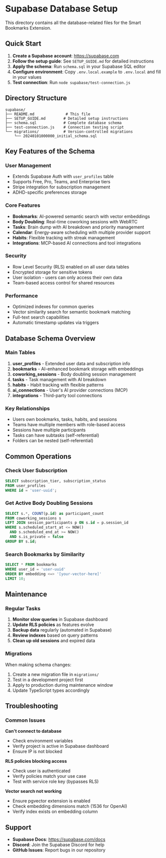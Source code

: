 # Supabase Database Setup

This directory contains all the database-related files for the Smart Bookmarks Extension.

## Quick Start

1. **Create a Supabase account**: https://supabase.com
2. **Follow the setup guide**: See `SETUP_GUIDE.md` for detailed instructions
3. **Apply the schema**: Run `schema.sql` in your Supabase SQL editor
4. **Configure environment**: Copy `.env.local.example` to `.env.local` and fill in your values
5. **Test connection**: Run `node supabase/test-connection.js`

## Directory Structure

```
supabase/
├── README.md              # This file
├── SETUP_GUIDE.md        # Detailed setup instructions
├── schema.sql            # Complete database schema
├── test-connection.js    # Connection testing script
└── migrations/           # Version-controlled migrations
    └── 20240101000000_initial_schema.sql
```

## Key Features of the Schema

### User Management
- Extends Supabase Auth with `user_profiles` table
- Supports Free, Pro, Teams, and Enterprise tiers
- Stripe integration for subscription management
- ADHD-specific preferences storage

### Core Features
- **Bookmarks**: AI-powered semantic search with vector embeddings
- **Body Doubling**: Real-time coworking sessions with WebRTC
- **Tasks**: Brain dump with AI breakdown and priority management
- **Calendar**: Energy-aware scheduling with multiple provider support
- **Habits**: Flexible tracking with streak management
- **Integrations**: MCP-based AI connections and tool integrations

### Security
- Row Level Security (RLS) enabled on all user data tables
- Encrypted storage for sensitive tokens
- User isolation - users can only access their own data
- Team-based access control for shared resources

### Performance
- Optimized indexes for common queries
- Vector similarity search for semantic bookmark matching
- Full-text search capabilities
- Automatic timestamp updates via triggers

## Database Schema Overview

### Main Tables
1. **user_profiles** - Extended user data and subscription info
2. **bookmarks** - AI-enhanced bookmark storage with embeddings
3. **coworking_sessions** - Body doubling session management
4. **tasks** - Task management with AI breakdown
5. **habits** - Habit tracking with flexible patterns
6. **ai_connections** - User's AI provider connections (MCP)
7. **integrations** - Third-party tool connections

### Key Relationships
- Users own bookmarks, tasks, habits, and sessions
- Teams have multiple members with role-based access
- Sessions have multiple participants
- Tasks can have subtasks (self-referential)
- Folders can be nested (self-referential)

## Common Operations

### Check User Subscription
```sql
SELECT subscription_tier, subscription_status 
FROM user_profiles 
WHERE id = 'user-uuid';
```

### Get Active Body Doubling Sessions
```sql
SELECT s.*, COUNT(p.id) as participant_count
FROM coworking_sessions s
LEFT JOIN session_participants p ON s.id = p.session_id
WHERE s.scheduled_start_at <= NOW() 
  AND s.scheduled_end_at >= NOW()
  AND s.is_private = false
GROUP BY s.id;
```

### Search Bookmarks by Similarity
```sql
SELECT * FROM bookmarks
WHERE user_id = 'user-uuid'
ORDER BY embedding <=> '[your-vector-here]'
LIMIT 10;
```

## Maintenance

### Regular Tasks
1. **Monitor slow queries** in Supabase dashboard
2. **Update RLS policies** as features evolve
3. **Backup data** regularly (automated in Supabase)
4. **Review indexes** based on query patterns
5. **Clean up old sessions** and expired data

### Migrations
When making schema changes:
1. Create a new migration file in `migrations/`
2. Test in a development project first
3. Apply to production during maintenance window
4. Update TypeScript types accordingly

## Troubleshooting

### Common Issues

**Can't connect to database**
- Check environment variables
- Verify project is active in Supabase dashboard
- Ensure IP is not blocked

**RLS policies blocking access**
- Check user is authenticated
- Verify policies match your use case
- Test with service role key (bypasses RLS)

**Vector search not working**
- Ensure pgvector extension is enabled
- Check embedding dimensions match (1536 for OpenAI)
- Verify index exists on embedding column

## Support

- **Supabase Docs**: https://supabase.com/docs
- **Discord**: Join the Supabase Discord for help
- **GitHub Issues**: Report bugs in our repository